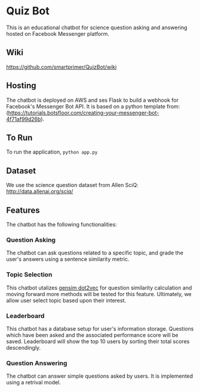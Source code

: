 # Quiz Bot 
This is an educational chatbot for science question asking and answering hosted on Facebook Messenger platform.

## Wiki

https://github.com/smartprimer/QuizBot/wiki

## Hosting
The chatbot is deployed on AWS and ses Flask to build a webhook for Facebook's Messenger Bot API.
It is based on a python template from: (https://tutorials.botsfloor.com/creating-your-messenger-bot-4f71af99d26b).

## To Run
To run the application, `python app.py`

## Dataset
We use the science question dataset from Allen SciQ: http://data.allenai.org/sciq/

## Features
The chatbot has the following functionalities:

### Question Asking
The chatbot can ask questions related to a specific topic, and grade the user's answers using a sentence similarity metric.

### Topic Selection
This chatbot utalizes [gensim dot2vec](https://radimrehurek.com/gensim/models/doc2vec.html) for question similarity calculation and moving forward more methods will be tested for this feature. Ultimately, we allow user select topic based upon their interest. 

### Leaderboard
This chatbot has a database setup for user's information storage. Questions which have been asked and the associated performance score will be saved. Leaderboard will show the top 10 users by sorting their total scores descendingly.

### Question Answering
The chatbot can answer simple questions asked by users. It is implemented using a retrival model.
